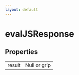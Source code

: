 ```yaml
---
layout: default
---
```


# evalJSResponse #

## Properties ##

<table>

<tr>
<td>result</td>
<td>Null or grip</td>
</tr>

</table>
